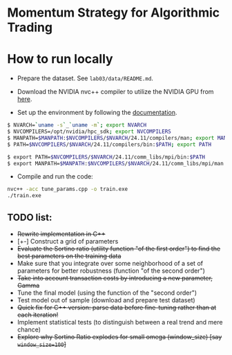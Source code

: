# Momentum Strategy for Algorithmic Trading

# How to run locally

- Prepare the dataset. See `lab03/data/README.md`.
  
- Download the NVIDIA nvc++ compiler to utilize the NVIDIA GPU from [here](https://developer.nvidia.com/hpc-sdk-downloads).

- Set up the environment by following the [documentation](https://docs.nvidia.com/hpc-sdk/hpc-sdk-install-guide/index.html#install-linux-end-usr-env-settings).


```bash
$ NVARCH=`uname -s`_`uname -m`; export NVARCH
$ NVCOMPILERS=/opt/nvidia/hpc_sdk; export NVCOMPILERS
$ MANPATH=$MANPATH:$NVCOMPILERS/$NVARCH/24.11/compilers/man; export MANPATH
$ PATH=$NVCOMPILERS/$NVARCH/24.11/compilers/bin:$PATH; export PATH

$ export PATH=$NVCOMPILERS/$NVARCH/24.11/comm_libs/mpi/bin:$PATH
$ export MANPATH=$MANPATH:$NVCOMPILERS/$NVARCH/24.11/comm_libs/mpi/man
```

- Compile and run the code:

```bash
nvc++ -acc tune_params.cpp -o train.exe
./train.exe
```


## TODO list:

- ~~Rewrite implementation in C++~~
- [+-] Construct a grid of parameters
- ~~Evaluate the Sortino ratio (utility function "of the first order") to find the best parameters on the training data~~
- Make sure that you integrate over some neighborhood of a set of parameters for better robustness (function "of the second order")
- ~~Take into account transaction costs by introducing a new parameter, Gamma~~
- Tune the final model (using the function of the "second order")
- Test model out of sample (download and prepare test dataset)
- ~~Quick fix for C++ version: parse data before fine-tuning rather than at each iteration!~~
- Implement statistical tests (to distinguish between a real trend and mere chance)
- ~~Explore why Sortino Ratio explodes for small omega (window_size) [say ```window_size=100```]~~
